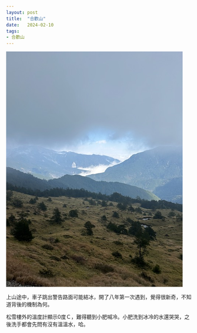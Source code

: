 ```yaml
---
layout: post
title:  "合歡山"
date:   2024-02-10
tags:
- 合歡山
---
```

![合歡山](/media/2024-02-10-HeHuanShan.jpeg)

上山途中，車子跳出警告路面可能結冰，開了八年第一次遇到，覺得很新奇，不知道背後的機制為何。

松雪樓外的溫度計顯示0度Ｃ，難得聽到小肥喊冷。小肥洗到冰冷的水還哭哭，之後洗手都會先問有沒有溫溫水，哈。